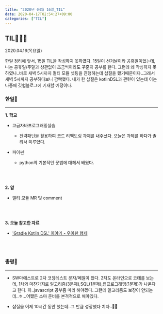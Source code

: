 ```yaml
---
title: "2020년 04월 16일_TIL"
date: 2020-04-17T02:54:27+09:00
categories: ["TIL"]
---
```


## TIL👨‍💻💪
2020.04.16(목요일)

한일 정리에 앞서, 15일 TIL을 작성하지 못하였다. 15일이 선거날이라 공휴일이었는데, 나는 공휴일/주말과 상관없이 조금씩이라도 꾸준히 공부를 한다. 그런데 왜 작성하지 못하였나..바로 새벽 5시까지 멀티 모듈 셋팅을 진행하는데 삽질을 했기때문이다..그래서 새벽 5시까지 공부하다보니 깜빡했다. 내가 한 삽질은 kotlinDSL과 관련이 있는데 이는 나중에 깃헙블로그에 기재할 예정이다.

### 한일🤘
***

**1. 학교**
  
  - 고급자바프로그래밍실습
    
    - 전략패턴을 활용하여 코드 리팩토링 과제를 내주셨다. 오늘은 과제를 하다가 졸려서 미루었다.
    
  - 파이썬
  
    - python의 기본적인 문법에 대헤서 배웠다.
    
  <br><br>
  
**2. 얍**

  - 멀티 모듈 MR 및 comment
  
  <br><br>

**3. 오늘 참고한 자료**

- ['Gradle Kotlin DSL' 이야기 - 우아한 형제](https://woowabros.github.io/tools/2019/04/30/gradle-kotlin-dsl.html)

  <br><br>
  
### 총평💬
***

- SW마에스트로 2차 코딩테스트 문자/메일이 왔다. 2차도 온라인으로 코테를 보는데, 1차와 마찬가지로 알고리즘(3문제),SQL(1문제),웹프로그래밍(1문제)가 나온다고 한다. 하..javascript 공부좀 미리 해야겠다..그런데 알고리즘도 보장이 안되는데..ㅎ...어쨌든 소마 준비를 본격적으로 해야겠다.

- 삽질을 어제 10시간 동안 했는데..그 만큼 성장했다 치자..🤦‍♂️
